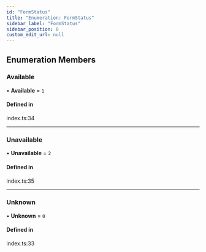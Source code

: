```yaml
---
id: "FormStatus"
title: "Enumeration: FormStatus"
sidebar_label: "FormStatus"
sidebar_position: 0
custom_edit_url: null
---
```


## Enumeration Members

### Available

• **Available** = ``1``

#### Defined in

index.ts:34

___

### Unavailable

• **Unavailable** = ``2``

#### Defined in

index.ts:35

___

### Unknown

• **Unknown** = ``0``

#### Defined in

index.ts:33
